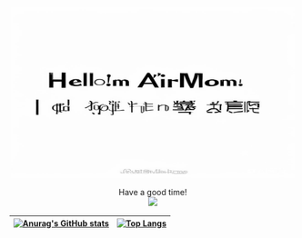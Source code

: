 
<p align="center"> 
  <img src="./2024092216462300554791809c42c2_0.png" width="500px" height="300px"/>
</p>

<p align="center"> 
  Have a good time!<br>
  <img src="https://profile-counter.glitch.me/airmomo/count.svg" />
</p>

|  [![Anurag's GitHub stats](https://github-readme-stats.vercel.app/api?username=airmomo&show_icons=true&include_all_commits=true&theme=buefy&hide_border=true)](https://github.com/anuraghazra/github-readme-stats) | [![Top Langs](https://github-readme-stats.vercel.app/api/top-langs/?username=airmomo&layout=compact&theme=buefy&hide_border=true)](https://github.com/anuraghazra/github-readme-stats) |
| :-------------: | :-------------: |

